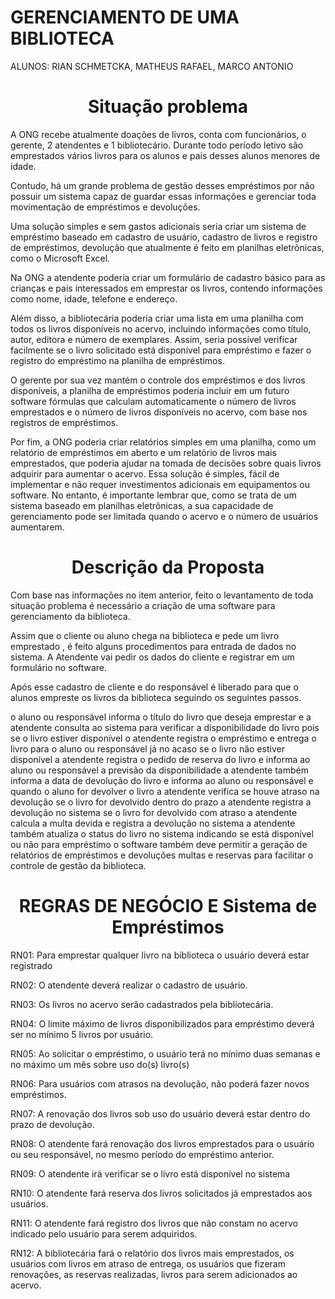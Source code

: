# GERENCIAMENTO DE UMA BIBLIOTECA


ALUNOS: RIAN SCHMETCKA, MATHEUS RAFAEL,   MARCO ANTONIO 

<h1 align="center">Situação problema</h1>





A ONG recebe atualmente doações de livros, conta com funcionários, o gerente, 2 atendentes e 1 bibliotecário. Durante todo período letivo são emprestados vários livros para os alunos e pais desses alunos menores de idade. 

Contudo, há um grande problema de gestão desses empréstimos por não possuir um sistema capaz de guardar essas informações e gerenciar toda movimentação de empréstimos e devoluções.

Uma solução simples e sem gastos adicionais seria criar um sistema de empréstimo baseado em cadastro de usuário, cadastro de livros e registro de empréstimos, devolução que atualmente é feito em planilhas eletrônicas, como o Microsoft Excel.

Na ONG a atendente poderia criar um formulário de cadastro básico para as crianças e pais interessados em emprestar os livros, contendo informações como nome, idade, telefone e endereço. 

Além disso, a bibliotecária poderia criar uma lista em uma planilha com todos os livros disponíveis no acervo, incluindo informações como título, autor, editora e número de exemplares. Assim, seria possível verificar facilmente se o livro solicitado está disponível para empréstimo e fazer o registro do empréstimo na planilha de empréstimos.

O gerente por sua vez mantém o controle dos empréstimos e dos livros disponíveis, a planilha de empréstimos poderia incluir em um futuro software fórmulas que calculam automaticamente o número de livros emprestados e o número de livros disponíveis no acervo, com base nos registros de empréstimos.

Por fim, a ONG poderia criar relatórios simples em uma planilha, como um relatório de empréstimos em aberto e um relatório de livros mais emprestados, que poderia ajudar na tomada de decisões sobre quais livros adquirir para aumentar o acervo.
Essa solução é simples, fácil de implementar e não requer investimentos adicionais em equipamentos ou software. No entanto, é importante lembrar que, como se trata de um sistema baseado em planilhas eletrônicas, a sua capacidade de gerenciamento pode ser limitada quando o acervo e o número de usuários aumentarem.




<h1 align="center">Descrição da Proposta</h1>


Com base nas informações no item anterior, feito o levantamento de toda situação problema é necessário a criação de uma software para gerenciamento da biblioteca.

Assim que o cliente ou aluno chega na biblioteca e pede um livro emprestado , é feito alguns procedimentos para entrada de dados no sistema. 
A Atendente vai pedir os dados do cliente e registrar em um formulário no software.

Após esse cadastro de cliente e do responsável é liberado para que o alunos empreste os livros da biblioteca seguindo os seguintes passos. 

o aluno ou responsável informa o título do livro que deseja emprestar e a atendente consulta ao sistema para verificar a disponibilidade do livro pois se o livro estiver disponível o atendente registra o empréstimo e entrega o livro para o aluno ou responsável já no acaso se o livro não estiver disponível a atendente registra  o pedido de reserva do livro e informa ao aluno ou responsável a previsão da disponibilidade a atendente também informa a data de devolução do livro e informa ao aluno ou responsável e quando o aluno for devolver o livro a atendente verifica se houve atraso na devolução se o livro for devolvido dentro do prazo a atendente registra a devolução no sistema   se o livro for devolvido com atraso a atendente calcula a multa devida e registra a devolução  no sistema a atendente também atualiza o status do livro no sistema indicando se está disponível ou não para empréstimo o software também deve permitir a geração de relatórios  de empréstimos e devoluções multas e reservas para facilitar o controle de gestão da biblioteca.


<h1 align="center">REGRAS DE NEGÓCIO  E Sistema de Empréstimos</h1>


RN01: Para emprestar qualquer livro na biblioteca o usuário deverá estar registrado 

RN02: O atendente deverá realizar o cadastro de usuário. 

RN03: Os livros no acervo serão cadastrados pela bibliotecária.

RN04: O limite máximo de livros disponibilizados para empréstimo deverá ser no mínimo 5 livros por usuário.

RN05:  Ao solicitar o empréstimo, o usuário terá no mínimo duas semanas e no máximo um mês sobre uso do(s) livro(s)

RN06: Para usuários com atrasos na devolução, não poderá fazer novos empréstimos.  

RN07: A renovação dos livros sob uso do usuário deverá estar dentro do prazo de devolução.

RN08: O atendente fará renovação dos livros emprestados para o usuário ou seu responsável, no mesmo período do empréstimo anterior. 

RN09: O atendente irá verificar se o livro está disponível no sistema 

RN10: O atendente fará reserva dos livros solicitados já emprestados aos usuários.

RN11: O atendente fará registro dos livros que não constam no acervo indicado pelo usuário para serem adquiridos. 

RN12: A bibliotecária fará o relatório dos livros mais emprestados, os usuários com livros em atraso de entrega, os usuários que fizeram renovações, as 
reservas realizadas, livros para serem adicionados ao acervo.

